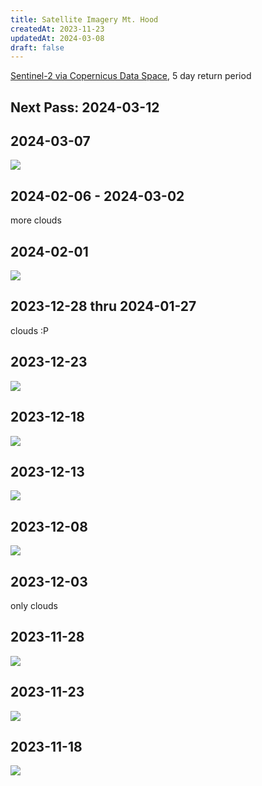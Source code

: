 ```yaml
---
title: Satellite Imagery Mt. Hood
createdAt: 2023-11-23
updatedAt: 2024-03-08
draft: false
---
```

[Sentinel-2 via Copernicus Data Space](https://dataspace.copernicus.eu/), 5 day return period

## Next Pass: 2024-03-12

## 2024-03-07
[![](/img/ski/MtHood/satellite/2024-03-07-00-00_2024-03-07-23-59_Sentinel-2_L2A_True_color_thumbnail.png)](/img/ski/MtHood/satellite/2024-03-07-00-00_2024-03-07-23-59_Sentinel-2_L2A_True_color.png "Mt. Hood 2024-03-07")

## 2024-02-06 - 2024-03-02
more clouds

## 2024-02-01
[![](/img/ski/MtHood/satellite/2024-02-01-00-00_2024-02-01-23-59_Sentinel-2_L1C_True_color_thumbnail.png)](/img/ski/MtHood/satellite/2024-02-01-00-00_2024-02-01-23-59_Sentinel-2_L1C_True_color.png "Mt. Hood 2024-02-01")

## 2023-12-28 thru 2024-01-27
clouds :P

## 2023-12-23
[![](/img/ski/MtHood/satellite/2023-12-23-00-00_2023-12-23-23-59_Sentinel-2_L2A_True_color_thumbnail.png)](/img/ski/MtHood/satellite/2023-12-23-00-00_2023-12-23-23-59_Sentinel-2_L2A_True_color.png "Mt. Hood 2023-12-23")

## 2023-12-18
[![](/img/ski/MtHood/satellite/2023-12-18-00-00_2023-12-18-23-59_Sentinel-2_L2A_True_color_thumbnail.png)](/img/ski/MtHood/satellite/2023-12-18-00-00_2023-12-18-23-59_Sentinel-2_L2A_True_color.png "Mt. Hood 2023-12-18")

## 2023-12-13
[![](/img/ski/MtHood/satellite/2023-12-13-00-00_2023-12-13-23-59_Sentinel-2_L2A_True_color_thumbnail.png)](/img/ski/MtHood/satellite/2023-12-13-00-00_2023-12-13-23-59_Sentinel-2_L2A_True_color.png "Mt. Hood 2023-12-13")

## 2023-12-08
[![](/img/ski/MtHood/satellite/2023-12-08-00-00_2023-12-08-23-59_Sentinel-2_L2A_True_color_thumbnail.png)](/img/ski/MtHood/satellite/2023-12-08-00-00_2023-12-08-23-59_Sentinel-2_L2A_True_color.png "Mt. Hood 2023-12-08")

## 2023-12-03
only clouds

## 2023-11-28

[![](/img/ski/MtHood/satellite/2023-11-28-00-00_2023-11-28-23-59_Sentinel-2_L2A_True_color_thumbnail.png)](/img/ski/MtHood/satellite/2023-11-28-00-00_2023-11-28-23-59_Sentinel-2_L2A_True_color.png "Mt. Hood 2023-11-28")

## 2023-11-23

[![](/img/ski/MtHood/satellite/2023-11-23-00-00_2023-11-23-23-59_Sentinel-2_L2A_True_color_thumbnail.png)](/img/ski/MtHood/satellite/2023-11-23-00-00_2023-11-23-23-59_Sentinel-2_L2A_True_color.png "Mt. Hood 2023-11-23")

## 2023-11-18

[![](/img/ski/MtHood/satellite/2023-11-18-00-00_2023-11-18-23-59_Sentinel-2_L2A_True_color_thumbnail.png)](/img/ski/MtHood/satellite/2023-11-18-00-00_2023-11-18-23-59_Sentinel-2_L2A_True_color.png "Mt. Hood 2023-11-18")
